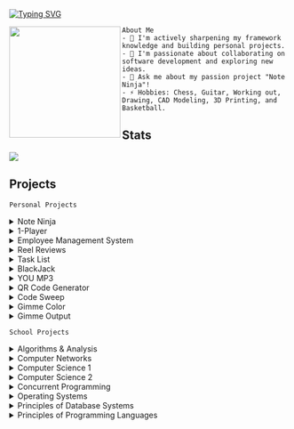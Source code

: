 <div id="Intro" align="left">
    <a href="https://git.io/typing-svg"><img src="https://readme-typing-svg.demolab.com?font=Lato&pause=1000&color=F7F7F7&background=302A2E00&center=false&width=435&lines=Hey+I'm+Chris!;Check+out+some+of+my+projects+below!+" alt="Typing SVG" /></a>
<div id="header" align="left">
        <img align="left" src="https://media.giphy.com/media/bcKmIWkUMCjVm/giphy.gif" width="200" border-radius: "25px"/>
                
    About Me
    - 🔭 I'm actively sharpening my framework knowledge and building personal projects.
    - 👯 I'm passionate about collaborating on software development and exploring new ideas.
    - 💬 Ask me about my passion project "Note Ninja"! 
    - ⚡ Hobbies: Chess, Guitar, Working out, Drawing, CAD Modeling, 3D Printing, and Basketball.
                
 </div> 
</div> 
 


## Stats
<img src= "https://myreadme.vercel.app/api/embed/chrisreylo73?panels=userstatistics,toprepositories,toplanguages,commitgraph" />

## Projects

    Personal Projects 

<!-- 
<details> 
<summary>  </summary>
<pre>
#   `DESCRIPTION`
#   `DEMO`
#   `TECH STACK`
#   `LINKS`
</pre>
</details>  
-->











<details> 
<summary> Note Ninja </summary>
<pre>
    <div align="left">
        <img align="left" src="https://github.com/chrisreylo73/chrisreylo73/assets/72224622/cff8465f-2e94-4318-bc70-18ffc3bf56ac" width="50" border-radius: "25px"/>
    </div>
    
#   `DESCRIPTION`
`
Introducing Note Ninja, the ultimate Chrome extension for quick and seamless note-taking.
Easily save important web information to Microsoft Word as you browse.
`
#  `FEATURES`
-   `Create Document headers and start taking notes quickly!`
![NND_SETUP](https://github.com/chrisreylo73/chrisreylo73/assets/72224622/a5bc3040-dd05-4d90-95f0-0dc73e360e76)
-   Capture and save images using the built-in Snip Feature, ensuring you never miss important visuals.
![NND_SNIP2](https://github.com/chrisreylo73/chrisreylo73/assets/72224622/333d0c1e-1009-4862-887a-ef13ae1bc578)
- Effortlessly save selected text from any webpage with a simple highlight.
![NND_TEXT4](https://github.com/chrisreylo73/chrisreylo73/assets/72224622/dc3f7de4-6feb-4d94-9c82-0b418ff5022e)
- Export to see your notes captured in a MS WORD document with automatic source mapping.
![NN_FILEDEMO](https://github.com/chrisreylo73/chrisreylo73/assets/72224622/196eae9b-8576-4ba5-988d-b9b5c0b476b4)

#   `TECH STACK`
- JavaScript
- HTML & CSS

# LINKS 
- [Video Demo](https://www.youtube.com/watch?v=Q4hQ7xK-kWw)
- [Avalible on the Chrome Store](https://chrome.google.com/webstore/detail/note-ninja/nldmjficnkjkmlekekkaehkhgpkoakdh)

</pre>
</details> 











<details> 
<summary> 1-Player </summary>
<pre>
    
#   `DESCRIPTION`
`
This Spotify and YouTube Combined Music App is a powerful music application
that fetches playlists automatically from specified Spotify and YouTube accounts.
It offers music playback features for both platforms,providing users with a seamless
and integrated music listening experience in a single package.
`
#   `DEMO`
### SPOTIFY
![ONEPLAYERDEMO_L](https://github.com/chrisreylo73/chrisreylo73/assets/72224622/0b0e661d-a57c-4eeb-9d1a-8839e1258ce4)
### YOUTUBE
![ONEPLAYERDEMO_Y](https://github.com/chrisreylo73/chrisreylo73/assets/72224622/cff67f78-b922-4c54-b801-c5988362bdc2)
#   `TECH STACK`
- React
- JavaScript
- HTML & CSS
- Spotify and YouTube APIs
- Node.js
#   `LINKS`
- [Link to Repository](https://github.com/chrisreylo73/ONE-PLAYER)

</pre>
</details> 









<details> 
<summary>Employee Management System</summary>
<pre>
    
#   `DESCRIPTION`
`
The Employee Management System is a comprehensive full-stack application built to
streamline and simplify the process of managing employee information within an organization.
This system leverages a variety of technologies and tools to provide a user-friendly interface
for administrators to create, read, update, and delete employee records.
`
#   `DEMO`
![EMS_DEMO](https://github.com/chrisreylo73/chrisreylo73/assets/72224622/f5c5b4f4-6a5b-4836-8fdc-1a0c449750c2)

#   `TECH STACK`
- Java
- Maven (Build Tool)
- SpiringBoot
- PostgreSQL
- javascript
- React
#   `LINKS`
    
- [Link to Repository]( https://github.com/chrisreylo73/EMPLOYEE-MANAGEMENT-SYSTEM)
</pre>
</details>  


<details> 
<summary>Reel Reviews</summary>
<pre>
    
#   `DESCRIPTION`
`
The Reel Reviews Application is a full-stack web-based platform designed to
empower users to create and maintain personalized movie lists, while also providing
the capability to rank and share their favorite movies with others.
Built using cutting-edge technologies, including SQLite, Prisma, React, and Remix,
this application offers a seamless and engaging user experience for movie enthusiasts.
`
    
#   `DEMO`
![REEL_REVIEWS_DEMO](https://github.com/chrisreylo73/chrisreylo73/assets/72224622/7f583043-78ac-4582-af52-bfe512c3af4e)


    
#   `TECH STACK`

- TypeScript
- React
- Remix
- Prisma
- SQLite

#   `LINKS`
- [Link to Repository](https://github.com/chrisreylo73/Movie-Tier-List)


</pre>
</details>  



<details>
<summary> Task List </summary>
<pre>
    
#   `DESCRIPTION`
`
Tasklist is a feature-rich full-stack application designed to help users effectively manage their daily tasks.
Built using a modern technology stack that includes React, JavaScript, HTML, CSS, Python, Flask, and SQLAlchemy,
Tasklist provides a user-friendly and customizable platform for organizing and tracking tasks,
whether for personal or professional use.
`

#   `DEMO`
<img src="https://github.com/chrisreylo73/chrisreylo73/assets/72224622/ba4e7e7f-67ed-4497-8ce0-b3d0594d9445" width="400" height="600" alt="CODE_SWEEP_1_DEMO">

#   `TECH STACK`
- React
- Javascript
- HTML & CSS
- Python
#    `LINKS`
- [Link to Repository](https://github.com/chrisreylo73/TASKLIST)


</pre>
</details>












<details> 
<summary> BlackJack </summary>
<pre>

#   `DESCRIPTION`
`
The Java Blackjack Game is a classic card game brought to life in a modern digital format. Developed using Java, Maven for build management, Swing for the graphical user interface (GUI), and JUnit for testing, this project provides an interactive and entertaining experience for players looking to enjoy the timeless card game of Blackjack.
`
#   `DEMO`
![BLACKJACK_DEMO](https://github.com/chrisreylo73/chrisreylo73/assets/72224622/41660bea-a381-4c24-a796-ee6361b8523a)
#   `TECH STACK`
- Java
- Maven (Build Tool)
- Swing (GUI)
- Junit (tests)
#   `LINKS`
- [Link to Repository](https://github.com/chrisreylo73/Black-Jack)

</pre>
</details> 










<details> 
<summary> YOU MP3 </summary>
<pre>
    
#   `DESCRIPTION`
`
You-MP3 is a user-friendly Python application that simplifies the process of converting YouTube videos to MP3 audio files. With a clean and intuitive interface powered by the tkinter library, You-MP3 provides a straightforward way for users to extract audio from their favorite YouTube content and save it in MP3 format.
`
#   `DEMO`
![image](https://github.com/chrisreylo73/chrisreylo73/assets/72224622/58d4f247-b825-4761-baab-df6feb9a36d1)

#   `TECH STACK`
- Python
- tkinter

#   `LINKS`
- [Link to Repository](https://github.com/chrisreylo73/YOU-MP3)
</pre>
</details>  









<details> 
<summary> QR Code Generator </summary>
<pre>

#   `DESCRIPTION`
`
The Java QR Code Generator is a versatile and user-friendly application that simplifies the creation of QR codes. Developed using Java, Maven for build management, and the Swing graphical user interface (GUI) library, this application allows users to generate QR codes for various purposes with ease and efficiency.
`
#   `DEMO`
![QRCG_DEMO](https://github.com/chrisreylo73/chrisreylo73/assets/72224622/12ba5d01-76da-4e21-8cab-a92af1cc11de)

#   `TECH STACK`
- Java
- Maven (Build Tool)
- Swing (GUI)

#   `LINKS`
- [Link to Repository](https://github.com/chrisreylo73/QR-CODE-GENERATOR)
    
</pre>
</details>  











<details>
<summary> Code Sweep </summary>
<pre>
    
![CSLOGO](https://github.com/chrisreylo73/chrisreylo73/assets/72224622/8711cb5a-9cfd-49c4-856b-ca3feb28fcdd)

#   `DESCRIPTION`
`This extension empowers users to efficiently remove comments, empty lines, print statements, and console logs from selected areas or entire files. With "Code Cleaner," developers can maintain cleaner, more concise, and production-ready code with ease.`
#   `DEMO`
- Delete empty lines
<img src="https://github.com/chrisreylo73/chrisreylo73/assets/72224622/3d9229ce-ba00-407e-ac55-fa4188c51500" width="600" height="600" alt="CODE_SWEEP_1_DEMO">

- Delete comments
<img src="https://github.com/chrisreylo73/chrisreylo73/assets/72224622/44046664-0204-48f9-99d0-252ec7cf893c" width="600" height="600" alt="CODE_SWEEP_1_DEMO">

- Delete print statements
<img src="https://github.com/chrisreylo73/chrisreylo73/assets/72224622/403b3a31-967d-46a0-8009-1256e3ad0896" width="600" height="600" alt="CODE_SWEEP_1_DEMO">

#   `TECH STACK`
- TypeScript
#   `LINKS`
- [Link to Repository](https://github.com/chrisreylo73/Code-Sweep-VSC-EXT)
</pre>

### Description

</details>

<!-- ![CODE_SWEEP_1_DEMO](https://github.com/chrisreylo73/chrisreylo73/assets/72224622/3d9229ce-ba00-407e-ac55-fa4188c51500)' 
![TASK LIST DEMO](https://github.com/chrisreylo73/chrisreylo73/assets/72224622/ba4e7e7f-67ed-4497-8ce0-b3d0594d9445)
![CODE_SWEEP_2_DEMO](https://github.com/chrisreylo73/chrisreylo73/assets/72224622/44046664-0204-48f9-99d0-252ec7cf893c)
![CODE_SWEEP_3_DEMO](https://github.com/chrisreylo73/chrisreylo73/assets/72224622/403b3a31-967d-46a0-8009-1256e3ad0896)
![GIMMIE_COLOR_DEMO](https://github.com/chrisreylo73/chrisreylo73/assets/72224622/a006063d-481a-4fb5-a54c-f1c736e6f97e)
-->









<details>
<summary> Gimme Color </summary>
<pre>
    
![Untitled-removebg-preview](https://github.com/chrisreylo73/chrisreylo73/assets/72224622/4135591e-9282-48b9-82ec-a4ec8e595dba)

#   `DESCRIPTION`
`     Chrome extension that allows users to quickly extract and copy hex color values from any webpage.`
#   `DEMO`
<img src="https://github.com/chrisreylo73/chrisreylo73/assets/72224622/a006063d-481a-4fb5-a54c-f1c736e6f97e" width="600" height="450" alt="CODE_SWEEP_1_DEMO">

#   `TECH STACK`
- JavaScript
- HTML & CSS
#   `LINKS`
- [Link to Repository](https://github.com/chrisreylo73/Gimme-Color)

</pre>
</details>











<details>
<summary> Gimme Output </summary>
<pre>
    
![GOLOGO](https://github.com/chrisreylo73/chrisreylo73/assets/72224622/5f79ae13-f01a-40d2-82d0-94fd2153dffa)

#   `DESCRIPTION`

`     VS-Code extension that allows users to quickly wrap variables in print statements.`

#   `DEMO`
- Using hotkey ctrl + 1
![GIMME_OUPTUT_1_DEMO](https://github.com/chrisreylo73/chrisreylo73/assets/72224622/a0745def-bfa2-4ba1-889c-710b60e586c6)
- Using hotkey ctrl + 3
![GIMME_OUPTUT_2_DEMO](https://github.com/chrisreylo73/chrisreylo73/assets/72224622/e2b3802f-82da-4fcd-82a2-b2e23ee30022)

#   `TECH STACK`
- TypeScript

#   `LINKS`
- [Link to Repository](https://github.com/chrisreylo73/Gimme-Output-VSC-EXT)

</pre>
</details>











    School Projects 

<details>
<summary> Algorithms & Analysis </summary>

 1. [Bubble, Merge, Quick and Radix Sort](https://github.com/chrisreylo73/School-Projects/tree/main/Algorithms%20and%20Analysis/Bubble%2C%20Merge%2C%20Quick%2C%20and%20Radix%20Sort)
 2. [Floyd's and Dijkstra's](https://github.com/chrisreylo73/School-Projects/tree/main/Algorithms%20and%20Analysis/Floyds%20%26%20Dijkstras)
 3. [Floyd's in Java](https://github.com/chrisreylo73/School-Projects/tree/main/Algorithms%20and%20Analysis/Floyds%20in%20Java)
 4. [Linear and Binary Search](https://github.com/chrisreylo73/School-Projects/tree/main/Algorithms%20and%20Analysis/Linear%20%26%20Binary%20Search)
 5. [Prim's and Kruskal's](https://github.com/chrisreylo73/School-Projects/tree/main/Algorithms%20and%20Analysis/Prims%20%26%20Kruskals)
</details>
<details>
<summary> Computer Networks </summary>

   1. [Router Algorithm](https://github.com/chrisreylo73/School-Projects/tree/main/Computer%20Networks/Router%20Algorithim) 
   2. [TCP](https://github.com/chrisreylo73/School-Projects/tree/main/Computer%20Networks/TCP)
   3. [UDP](https://github.com/chrisreylo73/School-Projects/tree/main/Computer%20Networks/UDP)
</details>
<details>
<summary> Computer Science 1 </summary>

   1. [Courses](https://github.com/chrisreylo73/School-Projects/tree/main/Computer%20Science%201/Courses) 
   2. [CS1Calculator](https://github.com/chrisreylo73/School-Projects/blob/main/Computer%20Science%201/CS1Calculator.java)
   3. [Files](https://github.com/chrisreylo73/School-Projects/blob/main/Computer%20Science%201/Files.java)
   4. [GroceryBill](https://github.com/chrisreylo73/School-Projects/blob/main/Computer%20Science%201/GroceryBill.java)
   5. [initials](https://github.com/chrisreylo73/School-Projects/blob/main/Computer%20Science%201/Initials.java) 
   6. [Numbers](https://github.com/chrisreylo73/School-Projects/blob/main/Computer%20Science%201/Numbers.java)
   7. [Pace](https://github.com/chrisreylo73/School-Projects/blob/main/Computer%20Science%201/Pace.java)
   8. [Quizzes](https://github.com/chrisreylo73/School-Projects/blob/main/Computer%20Science%201/Quizzes.java)
</details>   
<details>
<summary> Computer Science 2 </summary>

 __Activities__

   1. [B Sheep](https://github.com/chrisreylo73/School-Projects/tree/main/Computer%20Science%202/Activities/B%20Sheep)
   2. [Balanced Parentheses](https://github.com/chrisreylo73/School-Projects/tree/main/Computer%20Science%202/Activities/Balanced%20Parentheses/src)
   1. [Binary Search](https://github.com/chrisreylo73/School-Projects/tree/main/Computer%20Science%202/Activities/Binary%20Search/src)
   2. [Binary Tree](https://github.com/chrisreylo73/School-Projects/tree/main/Computer%20Science%202/Activities/Binary%20Tree/src)
   3. [Car Wash](https://github.com/chrisreylo73/School-Projects/tree/main/Computer%20Science%202/Activities/Car%20Wash)
   4. [Class Design](https://github.com/chrisreylo73/School-Projects/tree/main/Computer%20Science%202/Activities/Class%20Design/src)
   5. [codec](https://github.com/chrisreylo73/School-Projects/tree/main/Computer%20Science%202/Activities/codec)
   6. [Collections](https://github.com/chrisreylo73/School-Projects/tree/main/Computer%20Science%202/Activities/Collections)
   7. [Decision Trees](https://github.com/chrisreylo73/School-Projects/tree/main/Computer%20Science%202/Activities/Decision%20Trees)
   8. [Dynamic Stack](https://github.com/chrisreylo73/School-Projects/tree/main/Computer%20Science%202/Activities/Dynamic%20Stack/src)
   9. [Expression Trees](https://github.com/chrisreylo73/School-Projects/tree/main/Computer%20Science%202/Activities/Expression%20Trees/src)
   10. [Fraction](https://github.com/chrisreylo73/School-Projects/tree/main/Computer%20Science%202/Activities/Fraction/src)
   11. [Hashtable](https://github.com/chrisreylo73/School-Projects/tree/main/Computer%20Science%202/Activities/Hashtable)
   12. [Insertion Sort](https://github.com/chrisreylo73/School-Projects/tree/main/Computer%20Science%202/Activities/Insertion%20Sort/src)
   13. [Linear Search](https://github.com/chrisreylo73/School-Projects/tree/main/Computer%20Science%202/Activities/Linear%20Search/src)
   14. [Linkedlist](https://github.com/chrisreylo73/School-Projects/tree/main/Computer%20Science%202/Activities/Linkedlist/src)
   15. [Linkedlist Genetics](https://github.com/chrisreylo73/School-Projects/tree/main/Computer%20Science%202/Activities/Linkedlist%20Generics/src)
   16. [Merge Sort](https://github.com/chrisreylo73/School-Projects/tree/main/Computer%20Science%202/Activities/Merge%20Sort/src)
   17. [Queues](https://github.com/chrisreylo73/School-Projects/tree/main/Computer%20Science%202/Activities/Queues/src)
   18. [Selection Sort](https://github.com/chrisreylo73/School-Projects/tree/main/Computer%20Science%202/Activities/Selection%20Sort/src)
   19. [Sorting Objects](https://github.com/chrisreylo73/School-Projects/tree/main/Computer%20Science%202/Activities/Sorting%20Objects)
   20. [Stacks Hierarchy](https://github.com/chrisreylo73/School-Projects/tree/main/Computer%20Science%202/Activities/Stacks%20Hierarchy/src)
   21. [Static Stack](https://github.com/chrisreylo73/School-Projects/tree/main/Computer%20Science%202/Activities/Static%20Stack/src)
   22. [Tree Traversal](https://github.com/chrisreylo73/School-Projects/tree/main/Computer%20Science%202/Activities/Tree%20Traversals/src)
   23. [Vegetables](https://github.com/chrisreylo73/School-Projects/tree/main/Computer%20Science%202/Activities/Vegetables/src)
      
  __Homework__ 
      
   1. [Adaqueue](https://github.com/chrisreylo73/School-Projects/tree/main/Computer%20Science%202/Homework/Adaqueue/src)
   2. [Arithmetic Expressions](https://github.com/chrisreylo73/School-Projects/tree/main/Computer%20Science%202/Homework/Arithmetic%20Expressions/src)
   3. [Dice](https://github.com/chrisreylo73/School-Projects/tree/main/Computer%20Science%202/Homework/Dice/src)
   4. [Hashtable](https://github.com/chrisreylo73/School-Projects/tree/main/Computer%20Science%202/Homework/Hashtable)
   5. [Monty Hall](https://github.com/chrisreylo73/School-Projects/tree/main/Computer%20Science%202/Homework/Monty%20Hall/src)
   6. [Patience Sort](https://github.com/chrisreylo73/School-Projects/tree/main/Computer%20Science%202/Homework/Patience%20Sort/src)
   7. [Planet Quest](https://github.com/chrisreylo73/School-Projects/tree/main/Computer%20Science%202/Homework/Planet%20Quest)
   8. [Priority Queue](https://github.com/chrisreylo73/School-Projects/tree/main/Computer%20Science%202/Homework/Priority%20Queue/src)
   9. [Tree Balance](https://github.com/chrisreylo73/School-Projects/tree/main/Computer%20Science%202/Homework/Tree%20Balance/src)
   10. [Tree Map](https://github.com/chrisreylo73/School-Projects/tree/main/Computer%20Science%202/Homework/Tree%20Map)

  __Projects__ 

   1. [Chemistry Fun](https://github.com/chrisreylo73/School-Projects/tree/main/Computer%20Science%202/Project%201-%20Chemistry%20Fun/src)
   2. [Versioning System](https://github.com/chrisreylo73/School-Projects/tree/main/Computer%20Science%202/Project%202-%20Versioning%20System)
   3. [Game Leaderboards](https://github.com/chrisreylo73/School-Projects/tree/main/Computer%20Science%202/Project%203-Game%20Leaderboards)
</details>
<details>
<summary> Concurrent Programming </summary>

   1. [MultiThreaded Java Server](https://github.com/chrisreylo73/School-Projects/tree/main/Concurrent_Programming/Multithreaded%20Java%20Server)
   2. [Multi-Threaded Scala Server](https://github.com/chrisreylo73/School-Projects/tree/main/Concurrent_Programming/Multithreaded%20Scala%20Server)
   3. [Single-Threaded Java Server](https://github.com/chrisreylo73/School-Projects/tree/main/Concurrent_Programming/Single%20Threaded%20Java%20Server)
</details>
<details>
<summary> Operating Systems </summary>

   1. [Sudoku Solver](https://github.com/chrisreylo73/School-Projects/tree/main/Operating%20Systems)
</details>
<details>
<summary> Principles of Database Systems </summary>

  __Assignments__
    
   1. [Astronauts](https://github.com/chrisreylo73/School-Projects/tree/main/Principles%20of%20Database%20Systems/Astronauts)
   2. [CMS](https://github.com/chrisreylo73/School-Projects/tree/main/Principles%20of%20Database%20Systems/Cms)
   3. [Companies](https://github.com/chrisreylo73/School-Projects/tree/main/Principles%20of%20Database%20Systems/Companies)
   4. [Courses](https://github.com/chrisreylo73/School-Projects/tree/main/Principles%20of%20Database%20Systems/Courses)
   5. [Employees](https://github.com/chrisreylo73/School-Projects/tree/main/Principles%20of%20Database%20Systems/Employees)
   6. [Occupations](https://github.com/chrisreylo73/School-Projects/tree/main/Principles%20of%20Database%20Systems/Occupations)
   7. [Realestate](https://github.com/chrisreylo73/School-Projects/tree/main/Principles%20of%20Database%20Systems/Realestate)
   8. [Sample](https://github.com/chrisreylo73/School-Projects/tree/main/Principles%20of%20Database%20Systems/Sample)
   9. [Students](https://github.com/chrisreylo73/School-Projects/tree/main/Principles%20of%20Database%20Systems/Students)
   10. [Wines](https://github.com/chrisreylo73/School-Projects/tree/main/Principles%20of%20Database%20Systems/Wines)
 
 __Projects__
   1. [Project 1](https://github.com/chrisreylo73/DBprojects/tree/master/Project%201)
   2. [Project 2](https://github.com/chrisreylo73/DBprojects/tree/master/Project%202)
   3. [Project 3](https://github.com/chrisreylo73/DBprojects/tree/master/Project%203)
</details>
<details>
<summary> Principles of Programming Languages </summary>

   1. [Lisp Truth Table Practice](https://github.com/chrisreylo73/School-Projects/tree/main/Principles%20of%20Programming%20Languages/LISP%20Truth%20Table%20Practice)
   2. [Python Syntax Analyzer](https://github.com/chrisreylo73/School-Projects/tree/main/Principles%20of%20Programming%20Languages/Python%20Syntax%20Analyzer)


</details>


<!-- ## Tools

<img src="https://github.com/devicons/devicon/blob/master/icons/java/java-original-wordmark.svg" title="Java" alt="Java" width="40" height="40"/>&nbsp;
<img src="https://github.com/devicons/devicon/blob/master/icons/javascript/javascript-original.svg" title="javaScript" alt="JS" width="40" height="40"/>&nbsp;
<img src="https://github.com/devicons/devicon/blob/master/icons/react/react-original.svg" title="javaScript" alt="JS" width="40" height="40"/>&nbsp;
<img src="https://github.com/devicons/devicon/blob/master/icons/python/python-original-wordmark.svg" title="Python" alt="Python" width="40" height="40"/>&nbsp;
<img src="https://github.com/devicons/devicon/blob/master/icons/postgresql/postgresql-original.svg" title="Postgres" alt="postgres" width="40" height="40"/>&nbsp;
<img src="https://github.com/devicons/devicon/blob/master/icons/kotlin/kotlin-original.svg" title="Kotlin" alt="Kotlin" width="40" height="40"/>&nbsp;
<img src="https://github.com/devicons/devicon/blob/master/icons/mongodb/mongodb-plain-wordmark.svg" title="MongoDB" alt="MongoDB" width="40" height="40"/>&nbsp;
<img src="https://github.com/devicons/devicon/blob/master/icons/mysql/mysql-original-wordmark.svg" title="MySQL"  alt="MySQL" width="40" height="40"/>&nbsp;
<img src="https://github.com/devicons/devicon/blob/master/icons/scala/scala-original.svg" title="Scala" alt="Scala" width="40" height="40"/>&nbsp;
<img src="https://github.com/devicons/devicon/blob/master/icons/git/git-original-wordmark.svg" title="Git" alt="Git" width="40" height="40"/>&nbsp;
<img src="https://github.com/devicons/devicon/blob/master/icons/vscode/vscode-original-wordmark.svg" title="VSCode" alt="VSCode" width="40" height="40"/>&nbsp;
<img src="https://github.com/devicons/devicon/blob/master/icons/bash/bash-original.svg" title="Bash" alt="Bash" width="40" height="40"/>&nbsp;

<!-- ![Javascript](https://img.shields.io/badge/Javascript-F0DB4F?style=for-the-badge&labelColor=black&logo=javascript&logoColor=F0DB4F)
![React](https://img.shields.io/badge/-React-61DBFB?style=for-the-badge&labelColor=black&logo=react&logoColor=61DBFB)
![Nodejs](https://img.shields.io/badge/Nodejs-3C873A?style=for-the-badge&labelColor=black&logo=node.js&logoColor=3C873A)
![MongoDB](https://img.shields.io/badge/MongoDB-4EA94B?style=for-the-badge&logo=mongodb&logoColor=white)
![HTML](https://img.shields.io/badge/HTML5-E34F26?style=for-the-badge&logo=html5&logoColor=white)
![CSS3](https://img.shields.io/badge/CSS3-1572B6?style=for-the-badge&logo=css3&logoColor=white)
![Tailwind](https://img.shields.io/badge/Tailwind_CSS-092749?style=for-the-badge&logo=tailwindcss&logoColor=06B6D4&labelColor=000000)
![Markdown](https://img.shields.io/badge/Markdown-000000?style=for-the-badge&logo=markdown&logoColor=white)
![VSCode](https://img.shields.io/badge/Visual_Studio-0078d7?style=for-the-badge&logo=visual%20studio&logoColor=white)
![Git](https://img.shields.io/badge/Git-F05032?style=for-the-badge&logo=git&logoColor=white) -->







<!--
**chrisreylo73/chrisreylo73** is a ✨ _special_ ✨ repository because its `README.md` (this file) appears on your GitHub profile.

Here are some ideas to get you started:

- 🔭 I’m currently working on sharpening my software development skills to better facilitate my growth as a developer.
- 🌱 I’m currently learning algorithims and data structures
- 👯 I’m looking to collaborate on anything and everything regarding software development. 
- 💬 Ask me about ...
- 📫 How to reach me: 
- ⚡ Fun fact: I am a big hobbiest so 
-->
